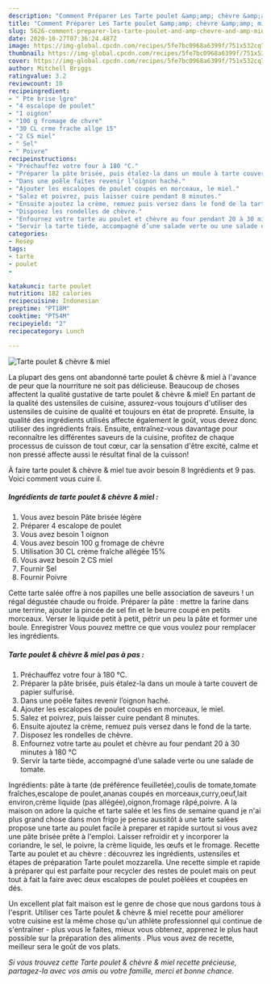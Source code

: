 ```yaml
---
description: "Comment Préparer Les Tarte poulet &amp;amp; chèvre &amp;amp; miel"
title: "Comment Préparer Les Tarte poulet &amp;amp; chèvre &amp;amp; miel"
slug: 5626-comment-preparer-les-tarte-poulet-and-amp-chevre-and-amp-miel
date: 2020-10-27T07:36:24.487Z
image: https://img-global.cpcdn.com/recipes/5fe7bc0968a6399f/751x532cq70/tarte-poulet-chevre-miel-photo-principale-de-la-recette.jpg
thumbnail: https://img-global.cpcdn.com/recipes/5fe7bc0968a6399f/751x532cq70/tarte-poulet-chevre-miel-photo-principale-de-la-recette.jpg
cover: https://img-global.cpcdn.com/recipes/5fe7bc0968a6399f/751x532cq70/tarte-poulet-chevre-miel-photo-principale-de-la-recette.jpg
author: Mitchell Briggs
ratingvalue: 3.2
reviewcount: 10
recipeingredient:
- " Pte brise lgre"
- "4 escalope de poulet"
- "1 oignon"
- "100 g fromage de chvre"
- "30 CL crme frache allge 15"
- "2 CS miel"
- " Sel"
- " Poivre"
recipeinstructions:
- "Préchauffez votre four à 180 °C."
- "Préparer la pâte brisée, puis étalez-la dans un moule à tarte couvert de papier sulfurisé."
- "Dans une poêle faites revenir l’oignon haché."
- "Ajouter les escalopes de poulet coupés en morceaux, le miel."
- "Salez et poivrez, puis laisser cuire pendant 8 minutes."
- "Ensuite ajoutez la crème, remuez puis versez dans le fond de la tarte."
- "Disposez les rondelles de chèvre."
- "Enfournez votre tarte au poulet et chèvre au four pendant 20 à 30 minutes à 180 °C"
- "Servir la tarte tiède, accompagné d’une salade verte ou une salade de tomate."
categories:
- Resep
tags:
- tarte
- poulet
- 

katakunci: tarte poulet  
nutrition: 182 calories
recipecuisine: Indonesian
preptime: "PT18M"
cooktime: "PT54M"
recipeyield: "2"
recipecategory: Lunch

---
```



![Tarte poulet &amp; chèvre &amp; miel](https://img-global.cpcdn.com/recipes/5fe7bc0968a6399f/751x532cq70/tarte-poulet-chevre-miel-photo-principale-de-la-recette.jpg)

La plupart des gens ont abandonné tarte poulet &amp; chèvre &amp; miel à l'avance de peur que la nourriture ne soit pas délicieuse. Beaucoup de choses affectent la qualité gustative de tarte poulet &amp; chèvre &amp; miel! En partant de la qualité des ustensiles de cuisine, assurez-vous toujours d'utiliser des ustensiles de cuisine de qualité et toujours en état de propreté. Ensuite, la qualité des ingrédients utilisés affecte également le goût, vous devez donc utiliser des ingrédients frais. Ensuite, entraînez-vous davantage pour reconnaître les différentes saveurs de la cuisine, profitez de chaque processus de cuisson de tout cœur, car la sensation d'être excité, calme et non pressé affecte aussi le résultat final de la cuisson!

<!--inarticleads1-->

À faire tarte poulet &amp; chèvre &amp; miel tue avoir besoin 8 Ingrédients et 9 pas. Voici comment vous cuire il.

##### Ingrédients de tarte poulet &amp; chèvre &amp; miel :

1. Vous avez besoin  Pâte brisée légère
1. Préparer 4 escalope de poulet
1. Vous avez besoin 1 oignon
1. Vous avez besoin 100 g fromage de chèvre
1. Utilisation 30 CL crème fraîche allégée 15%
1. Vous avez besoin 2 CS miel
1. Fournir  Sel
1. Fournir  Poivre


Cette tarte salée offre à nos papilles une belle association de saveurs ! un régal dégustée chaude ou froide. Préparer la pâte : mettre la farine dans une terrine, ajouter la pincée de sel fin et le beurre coupé en petits morceaux. Verser le liquide petit à petit, pétrir un peu la pâte et former une boule. Enregistrer Vous pouvez mettre ce que vous voulez pour remplacer les ingrédients. 

<!--inarticleads2-->

##### Tarte poulet &amp; chèvre &amp; miel pas à pas :

1. Préchauffez votre four à 180 °C.
1. Préparer la pâte brisée, puis étalez-la dans un moule à tarte couvert de papier sulfurisé.
1. Dans une poêle faites revenir l’oignon haché.
1. Ajouter les escalopes de poulet coupés en morceaux, le miel.
1. Salez et poivrez, puis laisser cuire pendant 8 minutes.
1. Ensuite ajoutez la crème, remuez puis versez dans le fond de la tarte.
1. Disposez les rondelles de chèvre.
1. Enfournez votre tarte au poulet et chèvre au four pendant 20 à 30 minutes à 180 °C
1. Servir la tarte tiède, accompagné d’une salade verte ou une salade de tomate.


Ingrédients: pâte à tarte (de préférence feuilletée),coulis de tomate,tomate fraîches,escalope de poulet,ananas coupés en morceaux,curry,oeuf,lait environ,crème liquide (pas allégée),oignon,fromage râpé,poivre. A la maison on adore la quiche et tarte salée et les fins de semaine quand je n&#39;ai plus grand chose dans mon frigo je pense aussitôt à une tarte salées propose une tarte au poulet facile à preparer et rapide surtout si vous avez une pâte brisée prête à l&#39;emploi. Laisser refroidir et y incorporer la coriandre, le sel, le poivre, la crème liquide, les œufs et le fromage. Recette Tarte au poulet et au chèvre : découvrez les ingrédients, ustensiles et étapes de préparation Tarte poulet mozzarella. Une recette simple et rapide à préparer qui est parfaite pour recycler des restes de poulet mais on peut tout à fait la faire avec deux escalopes de poulet poêlées et coupées en dés. 

<!--inarticleads1-->

<p>
Un excellent plat fait maison est le genre de chose que nous gardons tous à l'esprit. Utiliser ces Tarte poulet &amp; chèvre &amp; miel recette pour améliorer votre cuisine est la même chose qu'un athlète professionnel qui continue de s'entraîner - plus vous le faites, mieux vous obtenez, apprenez le plus haut possible sur la préparation des aliments . Plus vous avez de recette, meilleur sera le goût de vos plats.
</p>

<p>
<i>Si vous trouvez cette Tarte poulet &amp; chèvre &amp; miel recette précieuse, partagez-la avec vos amis ou votre famille, merci et bonne chance.</i>
</p>
